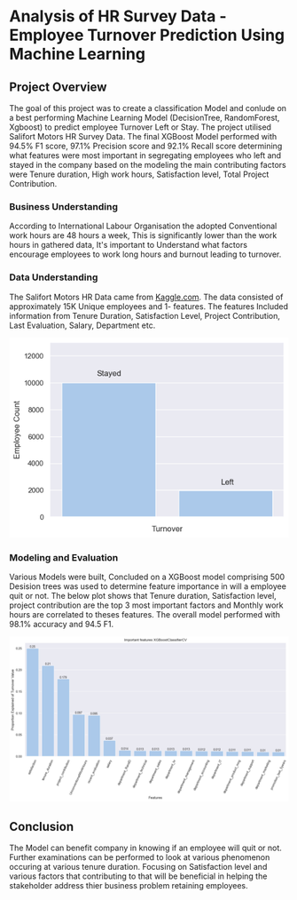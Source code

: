 
# Analysis of HR Survey Data - Employee Turnover Prediction Using Machine Learning

## Project Overview

The goal of this project was to create a classification Model and
conlude on a best performing Machine Learning Model (DecisionTree, RandomForest, Xgboost) to predict employee Turnover Left or Stay. The project utilised Salifort Motors HR
Survey Data. The final XGBoost Model performed with 94.5% F1 score, 97.1% Precision score and 92.1% Recall score determining what features were most important in segregating employees who left and stayed in the company based on the modeling the main contributing factors were Tenure duration, High work hours, Satisfaction level, Total Project Contribution.


### Business Understanding 

According to International Labour Organisation the adopted Conventional work hours are 48 hours a week, This is significantly lower than the work hours in gathered data, It's important to Understand what factors encourage employees to work long hours and burnout leading to turnover.


### Data Understanding 

The Salifort Motors HR Data came from [Kaggle.com](https://www.kaggle.com/datasets/mfaisalqureshi/hr-analytics-and-job-prediction?select=HR_comma_sep.csv). The data consisted of approximately 15K Unique employees and 1- features. The features Included information from Tenure Duration, Satisfaction Level, Project Contribution, Last Evaluation, Salary, Department etc.

![Data Distribution](.//images/Split_turnover.png)


### Modeling and Evaluation 

Various Models were built, Concluded on a XGBoost model comprising 500 Desision trees was used to determine feature importance in will a employee quit or not. The below plot shows that Tenure duration, Satisfaction level, project contribution  are the top 3 most important factors and Monthly work hours are correlated to theses features.
The overall model performed with 98.1% accuracy and 94.5 F1.

![Important Features](.//images/output.png)


## Conclusion

The Model can benefit company in knowing if an employee will quit or not. Further examinations can be performed to look at various phenomenon occuring at various tenure duration. Focusing on Satisfaction level and various factors that contributing to that will be beneficial in helping the stakeholder address thier business problem retaining employees.
